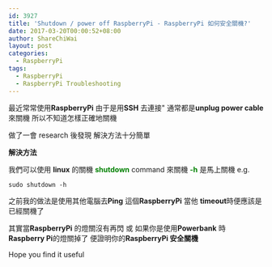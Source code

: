```yaml
---
id: 3927
title: 'Shutdown / power off RaspberryPi - RaspberryPi 如何安全關機?'
date: 2017-03-20T00:00:52+08:00
author: ShareChiWai
layout: post
categories:
  - RaspberryPi
tags:
  - RaspberryPi
  - RaspberryPi Troubleshooting
---
```


最近常常使用**RaspberryPi**
由于是用**SSH** 去連接"
通常都是**unplug power cable**來關機
所以不知道怎樣正確地關機

做了一會 research 後發現 解決方法十分簡單

**解決方法**

我們可以使用 **linux** 的關機 <span style="color: #008000;"><strong>shutdown</strong></span> command 來關機
<span style="color: #008000;"><strong>-h</strong> </span>是馬上關機
e.g.

```
sudo shutdown -h
```

之前我的做法是使用其他電腦去**Ping** 這個**RaspberryPi**
當他 **timeout**時便應該是已經關機了

其實當**RaspberryPi** 的燈關沒有再閃
或 如果你是使用**Powerbank** 時
**Raspberry Pi**的燈關掉了
便證明你的**RaspberryPi 安全關機**

Hope you find it useful
